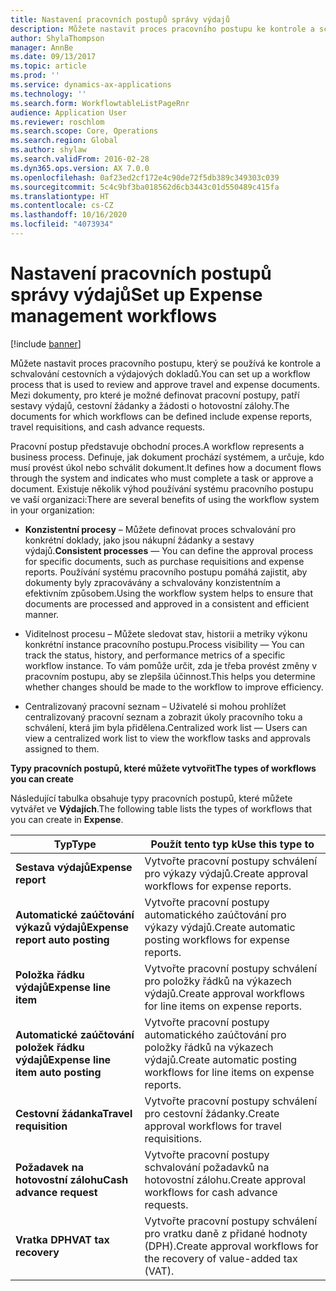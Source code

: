 ```yaml
---
title: Nastavení pracovních postupů správy výdajů
description: Můžete nastavit proces pracovního postupu ke kontrole a schvalování cestovních a výdajových dokladů.
author: ShylaThompson
manager: AnnBe
ms.date: 09/13/2017
ms.topic: article
ms.prod: ''
ms.service: dynamics-ax-applications
ms.technology: ''
ms.search.form: WorkflowtableListPageRnr
audience: Application User
ms.reviewer: roschlom
ms.search.scope: Core, Operations
ms.search.region: Global
ms.author: shylaw
ms.search.validFrom: 2016-02-28
ms.dyn365.ops.version: AX 7.0.0
ms.openlocfilehash: 0af23ed2cf172e4c90de72f5db389c349303c039
ms.sourcegitcommit: 5c4c9bf3ba018562d6cb3443c01d550489c415fa
ms.translationtype: HT
ms.contentlocale: cs-CZ
ms.lasthandoff: 10/16/2020
ms.locfileid: "4073934"
---
```

# <a name="set-up-expense-management-workflows"></a><span data-ttu-id="35e46-103">Nastavení pracovních postupů správy výdajů</span><span class="sxs-lookup"><span data-stu-id="35e46-103">Set up Expense management workflows</span></span>

[!include [banner](../includes/banner.md)]

<span data-ttu-id="35e46-104">Můžete nastavit proces pracovního postupu, který se používá ke kontrole a schvalování cestovních a výdajových dokladů.</span><span class="sxs-lookup"><span data-stu-id="35e46-104">You can set up a workflow process that is used to review and approve travel and expense documents.</span></span> <span data-ttu-id="35e46-105">Mezi dokumenty, pro které je možné definovat pracovní postupy, patří sestavy výdajů, cestovní žádanky a žádosti o hotovostní zálohy.</span><span class="sxs-lookup"><span data-stu-id="35e46-105">The documents for which workflows can be defined include expense reports, travel requisitions, and cash advance requests.</span></span>

<span data-ttu-id="35e46-106">Pracovní postup představuje obchodní proces.</span><span class="sxs-lookup"><span data-stu-id="35e46-106">A workflow represents a business process.</span></span> <span data-ttu-id="35e46-107">Definuje, jak dokument prochází systémem, a určuje, kdo musí provést úkol nebo schválit dokument.</span><span class="sxs-lookup"><span data-stu-id="35e46-107">It defines how a document flows through the system and indicates who must complete a task or approve a document.</span></span> <span data-ttu-id="35e46-108">Existuje několik výhod používání systému pracovního postupu ve vaší organizaci:</span><span class="sxs-lookup"><span data-stu-id="35e46-108">There are several benefits of using the workflow system in your organization:</span></span>

-   <span data-ttu-id="35e46-109">**Konzistentní procesy** – Můžete definovat proces schvalování pro konkrétní doklady, jako jsou nákupní žádanky a sestavy výdajů.</span><span class="sxs-lookup"><span data-stu-id="35e46-109">**Consistent processes** — You can define the approval process for specific documents, such as purchase requisitions and expense reports.</span></span> <span data-ttu-id="35e46-110">Používání systému pracovního postupu pomáhá zajistit, aby dokumenty byly zpracovávány a schvalovány konzistentním a efektivním způsobem.</span><span class="sxs-lookup"><span data-stu-id="35e46-110">Using the workflow system helps to ensure that documents are processed and approved in a consistent and efficient manner.</span></span>

-   <span data-ttu-id="35e46-111">Viditelnost procesu – Můžete sledovat stav, historii a metriky výkonu konkrétní instance pracovního postupu.</span><span class="sxs-lookup"><span data-stu-id="35e46-111">Process visibility — You can track the status, history, and performance metrics of a specific workflow instance.</span></span> <span data-ttu-id="35e46-112">To vám pomůže určit, zda je třeba provést změny v pracovním postupu, aby se zlepšila účinnost.</span><span class="sxs-lookup"><span data-stu-id="35e46-112">This helps you determine whether changes should be made to the workflow to improve efficiency.</span></span>

-   <span data-ttu-id="35e46-113">Centralizovaný pracovní seznam – Uživatelé si mohou prohlížet centralizovaný pracovní seznam a zobrazit úkoly pracovního toku a schválení, která jim byla přidělena.</span><span class="sxs-lookup"><span data-stu-id="35e46-113">Centralized work list — Users can view a centralized work list to view the workflow tasks and approvals assigned to them.</span></span> 

<span data-ttu-id="35e46-114">**Typy pracovních postupů, které můžete vytvořit**</span><span class="sxs-lookup"><span data-stu-id="35e46-114">**The types of workflows you can create**</span></span>

<span data-ttu-id="35e46-115">Následující tabulka obsahuje typy pracovních postupů, které můžete vytvářet ve **Výdajích**.</span><span class="sxs-lookup"><span data-stu-id="35e46-115">The following table lists the types of workflows that you can create in **Expense**.</span></span>


|              <span data-ttu-id="35e46-116"><strong>Typ</strong></span><span class="sxs-lookup"><span data-stu-id="35e46-116"><strong>Type</strong></span></span>              |                   <span data-ttu-id="35e46-117"><strong>Použít tento typ k</strong></span><span class="sxs-lookup"><span data-stu-id="35e46-117"><strong>Use this type to</strong></span></span>                   |
|-------------------------------------------------|-----------------------------------------------------------------------|
|         <span data-ttu-id="35e46-118"><strong>Sestava výdajů</strong></span><span class="sxs-lookup"><span data-stu-id="35e46-118"><strong>Expense report</strong></span></span>         |            <span data-ttu-id="35e46-119">Vytvořte pracovní postupy schválení pro výkazy výdajů.</span><span class="sxs-lookup"><span data-stu-id="35e46-119">Create approval workflows for expense reports.</span></span>             |
|  <span data-ttu-id="35e46-120"><strong>Automatické zaúčtování výkazů výdajů</strong></span><span class="sxs-lookup"><span data-stu-id="35e46-120"><strong>Expense report auto posting</strong></span></span>   |        <span data-ttu-id="35e46-121">Vytvořte pracovní postupy automatického zaúčtování pro výkazy výdajů.</span><span class="sxs-lookup"><span data-stu-id="35e46-121">Create automatic posting workflows for expense reports.</span></span>        |
|       <span data-ttu-id="35e46-122"><strong>Položka řádku výdajů</strong></span><span class="sxs-lookup"><span data-stu-id="35e46-122"><strong>Expense line item</strong></span></span>        |     <span data-ttu-id="35e46-123">Vytvořte pracovní postupy schválení pro položky řádků na výkazech výdajů.</span><span class="sxs-lookup"><span data-stu-id="35e46-123">Create approval workflows for line items on expense reports.</span></span>      |
| <span data-ttu-id="35e46-124"><strong>Automatické zaúčtování položek řádku výdajů</strong></span><span class="sxs-lookup"><span data-stu-id="35e46-124"><strong>Expense line item auto posting</strong></span></span> | <span data-ttu-id="35e46-125">Vytvořte pracovní postupy automatického zaúčtování pro položky řádků na výkazech výdajů.</span><span class="sxs-lookup"><span data-stu-id="35e46-125">Create automatic posting workflows for line items on expense reports.</span></span> |
|       <span data-ttu-id="35e46-126"><strong>Cestovní žádanka</strong></span><span class="sxs-lookup"><span data-stu-id="35e46-126"><strong>Travel requisition</strong></span></span>       |          <span data-ttu-id="35e46-127">Vytvořte pracovní postupy schválení pro cestovní žádanky.</span><span class="sxs-lookup"><span data-stu-id="35e46-127">Create approval workflows for travel requisitions.</span></span>           |
|      <span data-ttu-id="35e46-128"><strong>Požadavek na hotovostní zálohu</strong></span><span class="sxs-lookup"><span data-stu-id="35e46-128"><strong>Cash advance request</strong></span></span>      |         <span data-ttu-id="35e46-129">Vytvořte pracovní postupy schvalování požadavků na hotovostní zálohu.</span><span class="sxs-lookup"><span data-stu-id="35e46-129">Create approval workflows for cash advance requests.</span></span>          |
|        <span data-ttu-id="35e46-130"><strong>Vratka DPH</strong></span><span class="sxs-lookup"><span data-stu-id="35e46-130"><strong>VAT tax recovery</strong></span></span>        | <span data-ttu-id="35e46-131">Vytvořte pracovní postupy schválení pro vratku daně z přidané hodnoty (DPH).</span><span class="sxs-lookup"><span data-stu-id="35e46-131">Create approval workflows for the recovery of value-added tax (VAT).</span></span>  |

